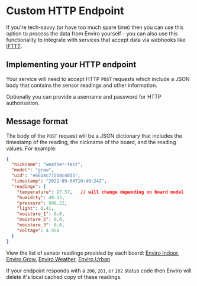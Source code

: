 # Custom HTTP Endpoint

If you're tech-savvy (or have too much spare time) then you can use this option to process the data from Enviro yourself - you can also use this functionality to integrate with services that accept data via webhooks like [IFTTT](https://ifttt.com/). 

## Implementing your HTTP endpoint

Your service will need to accept HTTP `POST` requests which include a JSON body that contains the sensor readings and other information.

Optionally you can provide a username and password for HTTP authorisation.

## Message format

The body of the `POST` request will be a JSON dictionary that includes the timestamp of the reading, the nickname of the board, and the reading values. For example:

```json
{
  "nickname": "weather-test", 
  "model": "grow",
  "uid": "e6614c775b8c4035", 
  "timestamp": "2022-09-04T10:40:24Z", 
  "readings": {
    "temperature": 27.57,   // will change depending on board model
    "humidity": 49.33, 
    "pressure": 996.22, 
    "light": 0.41, 
    "moisture_1": 0.0, 
    "moisture_2": 0.0, 
    "moisture_3": 0.0, 
    "voltage": 4.954
  }
}
```

View the list of sensor readings provided by each board: [Enviro Indoor](../boards/enviro-indoor.md), [Enviro Grow](../boards/enviro-grow.md), [Enviro Weather](../boards/enviro-weather.md), [Enviro Urban](../boards/enviro-urban.md).

If your endpoint responds with a `200`, `201`, or `202` status code then Enviro will delete it's local cached copy of these readings.